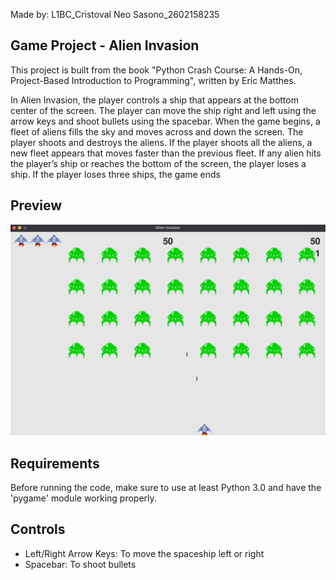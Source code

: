 Made by: L1BC_Cristoval Neo Sasono_2602158235

## Game Project - Alien Invasion

This project is built from the book "Python Crash Course: A Hands-On, 
Project-Based Introduction to Programming", written by Eric Matthes.

In Alien Invasion, the player controls a ship that appears at 
the bottom center of the screen. The player can move the ship 
right and left using the arrow keys and shoot bullets using the 
spacebar. When the game begins, a fleet of aliens fills the sky 
and moves across and down the screen. The player shoots and 
destroys the aliens. If the player shoots all the aliens, a new fleet 
appears that moves faster than the previous fleet. If any alien hits 
the player’s ship or reaches the bottom of the screen, the player 
loses a ship. If the player loses three ships, the game ends

## Preview

![Space N = 1000](preview_image/preview.png)

## Requirements

Before running the code, make sure to use at least Python 3.0 and have the 'pygame' 
module working properly. 

## Controls

- Left/Right Arrow Keys: To move the spaceship left or right
- Spacebar: To shoot bullets

